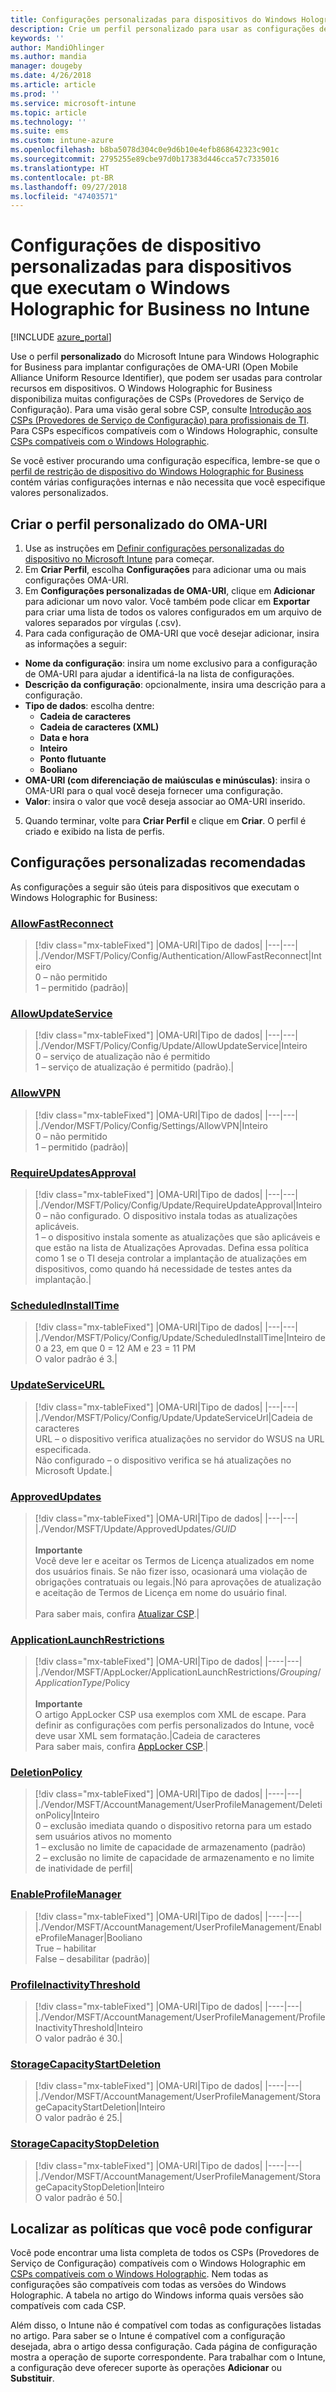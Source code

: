 ```yaml
---
title: Configurações personalizadas para dispositivos do Windows Holographic for Business no Microsoft Intune – Azure | Microsoft Docs
description: Crie um perfil personalizado para usar as configurações de OMA-URI para dispositivos que executam o Windows Holographic for Business no Microsoft Intune. Você pode definir as configurações do CSP (provedor de serviço de configuração) de política AllowFastReconnect, AllowVPN, AllowUpdateService, UpdateServiceURL, RequireUpdatesApproval, ApprovedUpdates e ApplicationLaunchRestrictions.
keywords: ''
author: MandiOhlinger
ms.author: mandia
manager: dougeby
ms.date: 4/26/2018
ms.article: article
ms.prod: ''
ms.service: microsoft-intune
ms.topic: article
ms.technology: ''
ms.suite: ems
ms.custom: intune-azure
ms.openlocfilehash: b8ba5078d304c0e9d6b10e4efb868642323c901c
ms.sourcegitcommit: 2795255e89cbe97d0b17383d446cca57c7335016
ms.translationtype: HT
ms.contentlocale: pt-BR
ms.lasthandoff: 09/27/2018
ms.locfileid: "47403571"
---
```

# <a name="custom-device-settings-for-devices-running-windows-holographic-for-business-in-intune"></a>Configurações de dispositivo personalizadas para dispositivos que executam o Windows Holographic for Business no Intune

[!INCLUDE [azure_portal](./includes/azure_portal.md)]

 Use o perfil **personalizado** do Microsoft Intune para Windows Holographic for Business para implantar configurações de OMA-URI (Open Mobile Alliance Uniform Resource Identifier), que podem ser usadas para controlar recursos em dispositivos. O Windows Holographic for Business disponibiliza muitas configurações de CSPs (Provedores de Serviço de Configuração). Para uma visão geral sobre CSP, consulte [Introdução aos CSPs (Provedores de Serviço de Configuração) para profissionais de TI](https://technet.microsoft.com/itpro/windows/manage/how-it-pros-can-use-configuration-service-providers). Para CSPs específicos compatíveis com o Windows Holographic, consulte [CSPs compatíveis com o Windows Holographic](https://docs.microsoft.com/windows/client-management/mdm/configuration-service-provider-reference#hololens).

Se você estiver procurando uma configuração específica, lembre-se que o [perfil de restrição de dispositivo do Windows Holographic for Business](device-restrictions-windows-holographic.md) contém várias configurações internas e não necessita que você especifique valores personalizados.

## <a name="create-the-custom-oma-uri-profile"></a>Criar o perfil personalizado do OMA-URI

1. Use as instruções em [Definir configurações personalizadas do dispositivo no Microsoft Intune](custom-settings-configure.md) para começar.
2. Em **Criar Perfil**, escolha **Configurações** para adicionar uma ou mais configurações OMA-URI.
3. Em **Configurações personalizadas de OMA-URI**, clique em **Adicionar** para adicionar um novo valor. Você também pode clicar em **Exportar** para criar uma lista de todos os valores configurados em um arquivo de valores separados por vírgulas (.csv).
4. Para cada configuração de OMA-URI que você desejar adicionar, insira as informações a seguir:
  - **Nome da configuração**: insira um nome exclusivo para a configuração de OMA-URI para ajudar a identificá-la na lista de configurações.
  - **Descrição da configuração**: opcionalmente, insira uma descrição para a configuração.
  - **Tipo de dados**: escolha dentre:
    - **Cadeia de caracteres**
    - **Cadeia de caracteres (XML)**
    - **Data e hora**
    - **Inteiro**
    - **Ponto flutuante**
    - **Booliano**
  - **OMA-URI (com diferenciação de maiúsculas e minúsculas)**: insira o OMA-URI para o qual você deseja fornecer uma configuração.
  - **Valor**: insira o valor que você deseja associar ao OMA-URI inserido.
5. Quando terminar, volte para **Criar Perfil** e clique em **Criar**. O perfil é criado e exibido na lista de perfis.

## <a name="recommended-custom-settings"></a>Configurações personalizadas recomendadas

As configurações a seguir são úteis para dispositivos que executam o Windows Holographic for Business:

### <a name="allowfastreconnecthttpsdocsmicrosoftcomwindowsclient-managementmdmpolicy-csp-authenticationauthentication-allowfastreconnect"></a>[AllowFastReconnect](https://docs.microsoft.com/windows/client-management/mdm/policy-csp-authentication#authentication-allowfastreconnect)

> [!div class="mx-tableFixed"]
> |OMA-URI|Tipo de dados|
> |---|---|
> |./Vendor/MSFT/Policy/Config/Authentication/AllowFastReconnect|Inteiro<br/>0 – não permitido<br/>1 – permitido (padrão)|

### <a name="allowupdateservicehttpsdocsmicrosoftcomwindowsclient-managementmdmpolicy-csp-updateupdate-allowupdateservice"></a>[AllowUpdateService](https://docs.microsoft.com/windows/client-management/mdm/policy-csp-update#update-allowupdateservice)

> [!div class="mx-tableFixed"]
> |OMA-URI|Tipo de dados|
> |---|---|
> |./Vendor/MSFT/Policy/Config/Update/AllowUpdateService|Inteiro<br/>0 – serviço de atualização não é permitido <br/>1 – serviço de atualização é permitido (padrão).|

### <a name="allowvpnhttpsdocsmicrosoftcomwindowsclient-managementmdmpolicy-csp-settingssettings-allowvpn"></a>[AllowVPN](https://docs.microsoft.com/windows/client-management/mdm/policy-csp-settings#settings-allowvpn)

> [!div class="mx-tableFixed"]
> |OMA-URI|Tipo de dados|
> |---|---|
> |./Vendor/MSFT/Policy/Config/Settings/AllowVPN|Inteiro<br/>0 – não permitido<br/>1 – permitido (padrão)|

### <a name="requireupdatesapprovalhttpsdocsmicrosoftcomwindowsclient-managementmdmpolicy-csp-updateupdate-requireupdateapproval"></a>[RequireUpdatesApproval](https://docs.microsoft.com/windows/client-management/mdm/policy-csp-update#update-requireupdateapproval)

> [!div class="mx-tableFixed"]
> |OMA-URI|Tipo de dados|
> |---|---|
> |./Vendor/MSFT/Policy/Config/Update/RequireUpdateApproval|Inteiro<br/>0 – não configurado. O dispositivo instala todas as atualizações aplicáveis.<br/>1 – o dispositivo instala somente as atualizações que são aplicáveis e que estão na lista de Atualizações Aprovadas. Defina essa política como 1 se o TI deseja controlar a implantação de atualizações em dispositivos, como quando há necessidade de testes antes da implantação.|

### <a name="scheduledinstalltimehttpsdocsmicrosoftcomwindowsclient-managementmdmpolicy-csp-updateupdate-scheduledinstalltime"></a>[ScheduledInstallTime](https://docs.microsoft.com/windows/client-management/mdm/policy-csp-update#update-scheduledinstalltime)

> [!div class="mx-tableFixed"]
> |OMA-URI|Tipo de dados|
> |---|---|
> |./Vendor/MSFT/Policy/Config/Update/ScheduledInstallTime|Inteiro de 0 a 23, em que 0 = 12 AM e 23 = 11 PM<br/>O valor padrão é 3.|

### <a name="updateserviceurlhttpsdocsmicrosoftcomwindowsclient-managementmdmpolicy-csp-updateupdate-updateserviceurl"></a>[UpdateServiceURL](https://docs.microsoft.com/windows/client-management/mdm/policy-csp-update#update-updateserviceurl)

> [!div class="mx-tableFixed"]
> |OMA-URI|Tipo de dados|
> |---|---|
> |./Vendor/MSFT/Policy/Config/Update/UpdateServiceUrl|Cadeia de caracteres<br/>URL – o dispositivo verifica atualizações no servidor do WSUS na URL especificada.<br/>Não configurado – o dispositivo verifica se há atualizações no Microsoft Update.|

### <a name="approvedupdateshttpsdocsmicrosoftcomwindowsclient-managementmdmupdate-csp"></a>[ApprovedUpdates](https://docs.microsoft.com/windows/client-management/mdm/update-csp)

> [!div class="mx-tableFixed"]
> |OMA-URI|Tipo de dados|
> |---|---|
> |./Vendor/MSFT/Update/ApprovedUpdates/*GUID*<br/><br/>**Importante**<br/>Você deve ler e aceitar os Termos de Licença atualizados em nome dos usuários finais. Se não fizer isso, ocasionará uma violação de obrigações contratuais ou legais.|Nó para aprovações de atualização e aceitação de Termos de Licença em nome do usuário final.<br/><br/>Para saber mais, confira [Atualizar CSP](https://docs.microsoft.com/windows/client-management/mdm/update-csp).|

### <a name="applicationlaunchrestrictionshttpsdocsmicrosoftcomwindowsclient-managementmdmapplocker-csp"></a>[ApplicationLaunchRestrictions](https://docs.microsoft.com/windows/client-management/mdm/applocker-csp)

> [!div class="mx-tableFixed"]
> |OMA-URI|Tipo de dados|
> |----|---|
> |./Vendor/MSFT/AppLocker/ApplicationLaunchRestrictions/*Grouping*/*ApplicationType*/Policy<br/><br/>**Importante**<br/>O artigo AppLocker CSP usa exemplos com XML de escape. Para definir as configurações com perfis personalizados do Intune, você deve usar XML sem formatação.|Cadeia de caracteres<br/>Para saber mais, confira [AppLocker CSP](https://docs.microsoft.com/windows/client-management/mdm/applocker-csp).|

### <a name="deletionpolicyhttpsdocsmicrosoftcomwindowsclient-managementmdmaccountmanagement-csp"></a>[DeletionPolicy](https://docs.microsoft.com/windows/client-management/mdm/accountmanagement-csp)

> [!div class="mx-tableFixed"]
> |OMA-URI|Tipo de dados|
> |----|---|
> |./Vendor/MSFT/AccountManagement/UserProfileManagement/DeletionPolicy|Inteiro<br/>0 – exclusão imediata quando o dispositivo retorna para um estado sem usuários ativos no momento<br/>1 – exclusão no limite de capacidade de armazenamento (padrão)<br/>2 – exclusão no limite de capacidade de armazenamento e no limite de inatividade de perfil|

### <a name="enableprofilemanagerhttpsdocsmicrosoftcomwindowsclient-managementmdmaccountmanagement-csp"></a>[EnableProfileManager](https://docs.microsoft.com/windows/client-management/mdm/accountmanagement-csp)

> [!div class="mx-tableFixed"]
> |OMA-URI|Tipo de dados|
> |----|---|
> |./Vendor/MSFT/AccountManagement/UserProfileManagement/EnableProfileManager|Booliano<br/>True – habilitar<br/>False – desabilitar (padrão)|

### <a name="profileinactivitythresholdhttpsdocsmicrosoftcomwindowsclient-managementmdmaccountmanagement-csp"></a>[ProfileInactivityThreshold](https://docs.microsoft.com/windows/client-management/mdm/accountmanagement-csp)

> [!div class="mx-tableFixed"]
> |OMA-URI|Tipo de dados|
> |----|---|
> |./Vendor/MSFT/AccountManagement/UserProfileManagement/ProfileInactivityThreshold|Inteiro<br/>O valor padrão é 30.|


### <a name="storagecapacitystartdeletionhttpsdocsmicrosoftcomwindowsclient-managementmdmaccountmanagement-csp"></a>[StorageCapacityStartDeletion](https://docs.microsoft.com/windows/client-management/mdm/accountmanagement-csp)

> [!div class="mx-tableFixed"]
> |OMA-URI|Tipo de dados|
> |----|---|
> |./Vendor/MSFT/AccountManagement/UserProfileManagement/StorageCapacityStartDeletion|Inteiro<br/>O valor padrão é 25.|

### <a name="storagecapacitystopdeletionhttpsdocsmicrosoftcomwindowsclient-managementmdmaccountmanagement-csp"></a>[StorageCapacityStopDeletion](https://docs.microsoft.com/windows/client-management/mdm/accountmanagement-csp)

> [!div class="mx-tableFixed"]
> |OMA-URI|Tipo de dados|
> |----|---|
> |./Vendor/MSFT/AccountManagement/UserProfileManagement/StorageCapacityStopDeletion|Inteiro<br/>O valor padrão é 50.|

## <a name="find-the-policies-you-can-configure"></a>Localizar as políticas que você pode configurar

Você pode encontrar uma lista completa de todos os CSPs (Provedores de Serviço de Configuração) compatíveis com o Windows Holographic em [CSPs compatíveis com o Windows Holographic](https://docs.microsoft.com/windows/client-management/mdm/configuration-service-provider-reference#hololens). Nem todas as configurações são compatíveis com todas as versões do Windows Holographic. A tabela no artigo do Windows informa quais versões são compatíveis com cada CSP.

Além disso, o Intune não é compatível com todas as configurações listadas no artigo. Para saber se o Intune é compatível com a configuração desejada, abra o artigo dessa configuração. Cada página de configuração mostra a operação de suporte correspondente. Para trabalhar com o Intune, a configuração deve oferecer suporte às operações **Adicionar** ou **Substituir**.
